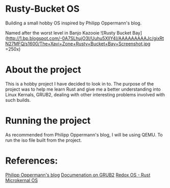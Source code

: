 # Rusty-Bucket OS
Building a small hobby OS inspired by Philipp Oppermann's blog.

Named after the worst level in Banjo Kazooie
![Rusty Bucket Bay](http://1.bp.blogspot.com/-0A7SLhujO3I/Uuhu5XllY4I/AAAAAAAAAJc/gixRtN27MFQ/s1600/The+Xavi+Zone+Rusty+Bucket+Bay+Screenshot.jpg =250x)

# About the project
This is a hobby project I have decided to look in to. The purpose of the project was to help me learn Rust and give me a better understanding into Linux Kernals, GRUB2, dealing with other interesting problems involved with such builds.

# Running the project
As recommended from Philipp Oppermann's blog, I will be using QEMU. To run the iso file built from the project.

# References:
[Philipp Oppermann's blog](http://os.phil-opp.com/)
[Documenation on GRUB2](http://wiki.osdev.org/GRUB_2)
[Redox OS - Rust Microkernal OS](https://www.redox-os.org/docs/)
